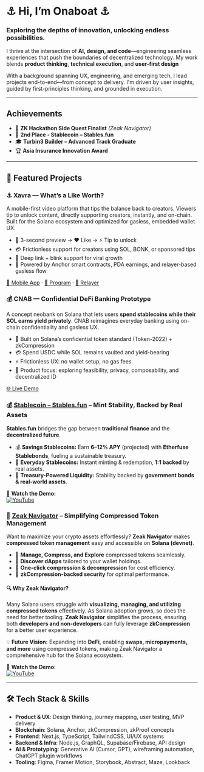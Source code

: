 # ⚓ Hi, I’m Onaboat ⚓  
### Exploring the depths of innovation, unlocking endless possibilities.  

I thrive at the intersection of **AI, design, and code**—engineering seamless experiences that push the boundaries of decentralized technology. My work blends **product thinking**, **technical execution**, and **user-first design** 

With a background spanning UX, engineering, and emerging tech, I lead projects end-to-end—from concept to delivery. I'm driven by user insights, guided by first-principles thinking, and grounded in execution.

---

## Achievements  

- 🏅 **ZK Hackathon Side Quest Finalist** *(Zeak Navigator)*
- 🏅 **2nd Place - Stablecoin – Stables.fun**
- 🎓 **Turbin3 Builder – Advanced Track Graduate**
- 🏆 **Asia Insurance Innovation Award**   

---

## 🚀 Featured Projects  

### ⚓ Xavra — What’s a Like Worth?

A mobile-first video platform that tips the balance back to creators. Viewers tip to unlock content, directly supporting creators, instantly, and on-chain. Built for the Solana ecosystem and optimized for gasless, embedded wallet UX.

- 👀 3-second preview → ❤️ Like → ⚡ Tip to unlock  
- 💳 Frictionless support for creators using SOL, BONK, or sponsored tips  
- 📱 Deep link + blink support for viral growth  
- 🧠 Powered by Anchor smart contracts, PDA earnings, and relayer-based gasless flow

[📲 Mobile App](https://github.com/onaboat/xavra2) · [🔗 Program](https://github.com/onaboat/xavraprogram) · [🌊 Relayer](https://github.com/onaboat/solana-relayer-server)



### 💰 CNAB — Confidential DeFi Banking Prototype

A concept neobank on Solana that lets users **spend stablecoins while their SOL earns yield privately**. CNAB reimagines everyday banking using on-chain confidentiality and gasless UX.

- 🔐 Built on Solana’s confidential token standard (Token-2022) + zkCompression  
- 💳 Spend USDC while SOL remains vaulted and yield-bearing  
- ⚡ Frictionless UX: no wallet setup, no gas fees  
- 🧭 Product focus: exploring feasibility, privacy, composability, and decentralized ID

[🌐 Live Demo](https://cnab0.vercel.app/) 



### 💰 [Stablecoin – Stables.fun](https://stablefun-v2.vercel.app/) – Mint Stability, Backed by Real Assets  

**Stables.fun** bridges the gap between **traditional finance** and the **decentralized future**.  

- 💰 **Savings Stablecoins:** Earn **6–12% APY** (projected) with **Etherfuse Stablebonds**, fueling a sustainable treasury.  
- 🔄 **Everyday Stablecoins:** Instant minting & redemption, **1:1 backed** by real assets.  
- 🏦 **Treasury-Powered Liquidity:** Stability backed by **government bonds & real-world assets**.  

🎥 **Watch the Demo:**  
[![YouTube](https://img.shields.io/badge/Watch%20Demo-red?logo=youtube)](https://www.youtube.com/watch?v=htvrvnL9AEA)



### 🎯 [Zeak Navigator](https://zeaknavigator.vercel.app/) – Simplifying Compressed Token Management  

Want to maximize your crypto assets effortlessly? **Zeak Navigator** makes **compressed token management** easy and accessible on **Solana (devnet)**.  

- 🔹 **Manage, Compress, and Explore** compressed tokens seamlessly.  
- 🔹 **Discover dApps** tailored to your wallet holdings.  
- 🔹 **One-click compression & decompression** for cost efficiency.  
- 🔹 **zkCompression-backed security** for optimal performance.  

#### 🔍 Why Zeak Navigator?  
Many Solana users struggle with **visualizing, managing, and utilizing compressed tokens** effectively. As Solana adoption grows, so does the need for better tooling. **Zeak Navigator** simplifies the process, ensuring both **developers and non-developers** can fully leverage **zkCompression** for a better user experience.  

💡 **Future Vision:** Expanding into **DeFi**, enabling **swaps, micropayments, and more** using compressed tokens, making Zeak Navigator a comprehensive hub for the Solana ecosystem.  

🎥 **Watch the Demo:**  
[![YouTube](https://img.shields.io/badge/Watch%20Demo-red?logo=youtube)](https://www.youtube.com/watch?v=nCI1vmcBLBY)  

---

## 🛠️ Tech Stack & Skills

- **Product & UX**: Design thinking, journey mapping, user testing, MVP delivery  
- **Blockchain**: Solana, Anchor, zkCompression, zkProof concepts  
- **Frontend**: Next.js, TypeScript, TailwindCSS, UI/UX systems  
- **Backend & Infra**: Node.js, GraphQL, Supabase/Firebase, API design  
- **AI & Prototyping**: Generative AI (Cursor, GPT), wireframing automation, ChatGPT plugin workflows  
- **Tooling**: Figma, Framer Motion, Storybook, Abstract, Maze, Lookback  


<!---
onaboat/onaboat is a ✨ special ✨ repository because its `README.md` (this file) appears on your GitHub profile.
You can click the Preview link to take a look at your changes.
--->
